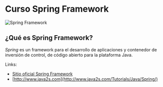 # Curso Spring Framework

![Spring Framework](https://1.bp.blogspot.com/-zv-NdfqVpws/XX0E7B-9HbI/AAAAAAAABvA/zniyto4IMEg0DZn_-CH19AmDt4R0PBDygCPcBGAYYCw/s1600/top-10-reasons-to-use-spring-framework-1.jpg)

## ¿Qué es Spring Framework?
*Spring* es un framework para el desarrollo de aplicaciones y contenedor de inversión de control, de código abierto para la plataforma Java.


Links:
* [Sitio oficial Spring Framework](https://spring.io/)
* [http://www.java2s.com](http://www.java2s.com/Tutorials/Java/Spring/)
